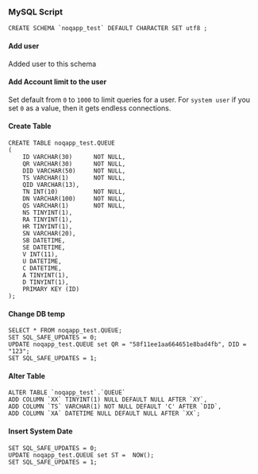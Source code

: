 ### MySQL Script

    CREATE SCHEMA `noqapp_test` DEFAULT CHARACTER SET utf8 ;
    
#### Add user
Added user to this schema

#### Add Account limit to the user
Set default from `0` to `1000` to limit queries for a user. For `system user` if you set `0` 
as a value, then it gets endless connections.  
    
#### Create Table     

    CREATE TABLE noqapp_test.QUEUE
    (
        ID VARCHAR(30)      NOT NULL,
        QR VARCHAR(30)      NOT NULL,
        DID VARCHAR(50)     NOT NULL,
        TS VARCHAR(1)       NOT NULL,
        QID VARCHAR(13),
        TN INT(10)          NOT NULL,
        DN VARCHAR(100)     NOT NULL,
        QS VARCHAR(1)       NOT NULL,
        NS TINYINT(1),
        RA TINYINT(1),
        HR TINYINT(1),
        SN VARCHAR(20),
        SB DATETIME,
        SE DATETIME,
        V INT(11),
        U DATETIME,
        C DATETIME,
        A TINYINT(1),
        D TINYINT(1),
        PRIMARY KEY (ID)
    );
    
#### Change DB temp 
    
    SELECT * FROM noqapp_test.QUEUE;
    SET SQL_SAFE_UPDATES = 0;
    UPDATE noqapp_test.QUEUE set QR = "58f11ee1aa664651e8bad4fb", DID = "123";
    SET SQL_SAFE_UPDATES = 1;    
    
#### Alter Table
    
    ALTER TABLE `noqapp_test`.`QUEUE` 
    ADD COLUMN `XX` TINYINT(1) NULL DEFAULT NULL AFTER `XY`,
    ADD COLUMN `TS` VARCHAR(1) NOT NULL DEFAULT 'C' AFTER `DID`,
    ADD COLUMN `XA` DATETIME NULL DEFAULT NULL AFTER `XX`;
    
#### Insert System Date
    
    SET SQL_SAFE_UPDATES = 0;
    UPDATE noqapp_test.QUEUE set ST =  NOW();
    SET SQL_SAFE_UPDATES = 1;
    